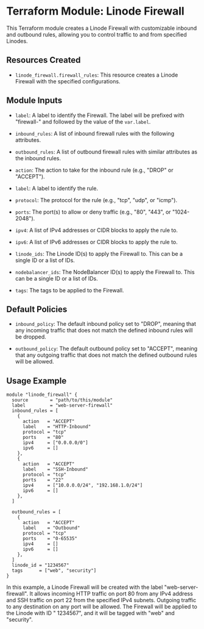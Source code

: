 # Terraform Module: Linode Firewall

This Terraform module creates a Linode Firewall with customizable inbound and outbound rules, allowing you to control
traffic to and from specified Linodes.

## Resources Created

- `linode_firewall.firewall_rules`: This resource creates a Linode Firewall with the specified configurations.

## Module Inputs

- `label`: A label to identify the Firewall. The label will be prefixed with "firewall-" and followed by the value of
  the `var.label`.

- `inbound_rules`: A list of inbound firewall rules with the following attributes.

- `outbound_rules`: A list of outbound firewall rules with similar attributes as the inbound rules.

- `action`: The action to take for the inbound rule (e.g., "DROP" or "ACCEPT").

- `label`: A label to identify the rule.

- `protocol`: The protocol for the rule (e.g., "tcp", "udp", or "icmp").

- `ports`: The port(s) to allow or deny traffic (e.g., "80", "443", or "1024-2048").

- `ipv4`: A list of IPv4 addresses or CIDR blocks to apply the rule to.

- `ipv6`: A list of IPv6 addresses or CIDR blocks to apply the rule to.

- `linode_ids`: The Linode ID(s) to apply the Firewall to. This can be a single ID or a list of IDs.

- `nodebalancer_ids`: The NodeBalancer ID(s) to apply the Firewall to. This can be a single ID or a list of IDs.

- `tags`: The tags to be applied to the Firewall.

## Default Policies

- `inbound_policy`: The default inbound policy set to "DROP", meaning that any incoming traffic that does not match the
  defined inbound rules will be dropped.

- `outbound_policy`: The default outbound policy set to "ACCEPT", meaning that any outgoing traffic that does not match
  the defined outbound rules will be allowed.

## Usage Example

```hcl
module "linode_firewall" {
  source        = "path/to/this/module"
  label         = "web-server-firewall"
  inbound_rules = [
    {
      action   = "ACCEPT"
      label    = "HTTP-Inbound"
      protocol = "tcp"
      ports    = "80"
      ipv4     = ["0.0.0.0/0"]
      ipv6     = []
    },
    {
      action   = "ACCEPT"
      label    = "SSH-Inbound"
      protocol = "tcp"
      ports    = "22"
      ipv4     = ["10.0.0.0/24", "192.168.1.0/24"]
      ipv6     = []
    },
  ]

  outbound_rules = [
    {
      action   = "ACCEPT"
      label    = "Outbound"
      protocol = "tcp"
      ports    = "0-65535"
      ipv4     = []
      ipv6     = []
    },
  ]
  linode_id = "1234567"
  tags      = ["web", "security"]
}
```

In this example, a Linode Firewall will be created with the label "web-server-firewall".
It allows incoming HTTP traffic on port 80 from any IPv4 address and SSH traffic on port 22 from the specified IPv4
subnets.
Outgoing traffic to any destination on any port will be allowed. The Firewall will be applied to the Linode with ID "
1234567",
and it will be tagged with "web" and "security".